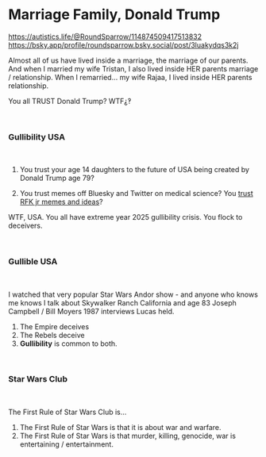 # Marriage Family, Donald Trump

https://autistics.life/@RoundSparrow/114874509417513832    
https://bsky.app/profile/roundsparrow.bsky.social/post/3luakydqs3k2j

Almost all of us have lived inside a marriage, the marriage of our parents. And when I married my wife Tristan, I also lived inside HER parents marriage / relationship. When I remarried… my wife Rajaa, I lived inside HER parents relationship. 

You all TRUST Donald Trump? WTF⸘‽

&nbsp;

### Gullibility USA

&nbsp;

1. You trust your age 14 daughters to the future of USA being created by Donald Trump age 79?

2. You trust memes off Bluesky and Twitter on medical science? You [trust RFK jr memes and ideas](https://www.bbc.com/news/world-us-canada-45294192)?

WTF, USA. You all have extreme year 2025 gullibility crisis. You flock to deceivers.

&nbsp;

### Gullible USA

&nbsp;

I watched that very popular Star Wars Andor show - and anyone who knows me knows I talk about Skywalker Ranch California and age 83 Joseph Campbell / Bill Moyers 1987 interviews Lucas held.

1. The Empire deceives
2. The Rebels deceive
3. **Gullibility** is common to both.

&nbsp;

### Star Wars Club

&nbsp;

The First Rule of Star Wars Club is...

1. The First Rule of Star Wars is that it is about war and warfare.
2. The First Rule of Star Wars is that murder, killing, genocide, war is entertaining / entertainment.
